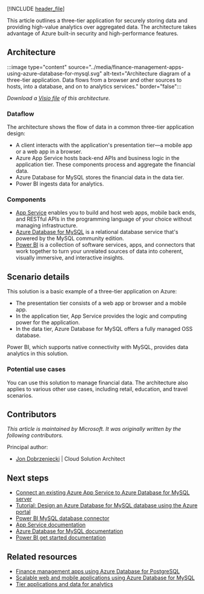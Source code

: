 [!INCLUDE [header_file](../../../includes/sol-idea-header.md)]

This article outlines a three-tier application for securely storing data and providing high-value analytics over aggregated data. The architecture takes advantage of Azure built-in security and high-performance features.

## Architecture

:::image type="content" source="../media/finance-management-apps-using-azure-database-for-mysql.svg" alt-text="Architecture diagram of a three-tier application. Data flows from a browser and other sources to hosts, into a database, and on to analytics services." border="false":::

*Download a [Visio file](https://arch-center.azureedge.net/finance-management-apps-mysql.vsdx) of this architecture.*

### Dataflow

The architecture shows the flow of data in a common three-tier application design:

- A client interacts with the application's presentation tier—a mobile app or a web app in a browser.
- Azure App Service hosts back-end APIs and business logic in the application tier. These components process and aggregate the financial data.
- Azure Database for MySQL stores the financial data in the data tier.
- Power BI ingests data for analytics.

### Components

- [App Service](/azure/well-architected/service-guides/app-service-web-apps) enables you to build and host web apps, mobile back ends, and RESTful APIs in the programming language of your choice without managing infrastructure.
- [Azure Database for MySQL](https://azure.microsoft.com/products/mysql) is a relational database service that's powered by the MySQL community edition.
- [Power BI](https://powerbi.microsoft.com) is a collection of software services, apps, and connectors that work together to turn your unrelated sources of data into coherent, visually immersive, and interactive insights.

## Scenario details

This solution is a basic example of a three-tier application on Azure:

- The presentation tier consists of a web app or browser and a mobile app.
- In the application tier, App Service provides the logic and computing power for the application.
- In the data tier, Azure Database for MySQL offers a fully managed OSS database.

Power BI, which supports native connectivity with MySQL, provides data analytics in this solution.

### Potential use cases

You can use this solution to manage financial data. The architecture also applies to various other use cases, including retail, education, and travel scenarios.

## Contributors

*This article is maintained by Microsoft. It was originally written by the following contributors.*

Principal author:

- [Jon Dobrzeniecki](https://www.linkedin.com/in/jonathan-dobrzeniecki) | Cloud Solution Architect

## Next steps

- [Connect an existing Azure App Service to Azure Database for MySQL server](/azure/mysql/howto-connect-webapp)
- [Tutorial: Design an Azure Database for MySQL database using the Azure portal](/azure/mysql/tutorial-design-database-using-portal)
- [Power BI MySQL database connector](/power-query/connectors/mysqldatabase)
- [App Service documentation](/azure/app-service)
- [Azure Database for MySQL documentation](/azure/mysql)
- [Power BI get started documentation](/power-bi/fundamentals)

## Related resources

- [Finance management apps using Azure Database for PostgreSQL](./finance-management-apps-using-azure-database-for-postgresql.yml)
- [Scalable web and mobile applications using Azure Database for MySQL](./scalable-web-and-mobile-applications-using-azure-database-for-mysql.yml)
- [Tier applications and data for analytics](./tiered-data-for-analytics.yml)

